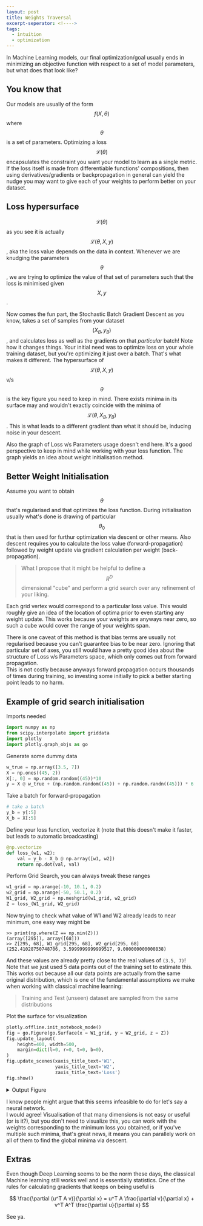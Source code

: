 ```yaml
---
layout: post
title: Weights Traversal
excerpt-seperator: <!---->
tags:
  - intuition
  - optimization
---
```


In Machine Learning models, our final optimization/goal usually ends in minimizing an objective function with respect to a set of model parameters, but what does that look like?

<!---->

## You know that

Our models are usually of the form $$f(X, \theta)$$ where $$\theta$$ is a set of parameters.
Optimizing a loss $$\mathcal{L}(\theta)$$ encapsulates the constraint you want your model to learn as a single metric. If the loss itself is made from differentiable functions' compositions, then using derivatives/gradients or backpropagation in general can yield the nudge you may want to give each of your weights to perform better on your dataset.

## Loss hypersurface

$$\mathcal{L}(\theta)$$ as you see it is actually $$\mathcal{L}(\theta, X, y)$$, aka the loss value depends on the data in context. Whenever we are knudging the parameters $$\theta$$, we are trying to optimize the value of that set of parameters such that the loss is minimised given $$X, y$$.

Now comes the fun part, the Stochastic Batch Gradient Descent as you know, takes a set of samples from your dataset $$(X_B, y_B)$$, and calculates loss as well as the gradients on that *particular* batch! Note how it changes things. Your initial need was to optimize loss on your whole training dataset, but you're optimizing it just over a batch. That's what makes it different. The hypersurface of  $$\mathcal{L}(\theta, X, y)$$ v/s $$\theta$$ is the key figure you need to keep in mind. There exists minima in its surface may and wouldn't exactly coincide with the minima of $$\mathcal{L}(\theta, X_B, y_B)$$. This is what leads to a different gradient than what it should be, inducing noise in your descent.

Also the graph of Loss v/s Parameters usage doesn't end here. It's a good perspective to keep in mind while working with your loss function. The graph yields an idea about weight initialisation method.

## Better Weight Initialisation

Assume you want to obtain $$\theta$$ that's regularised and that optimizes the loss function. During initialisation usually what's done is drawing of particular $$\theta_0$$ that is then used for furthur optimization via descent or other means. Also descent requires you to calculate the loss value (forward-propagation) followed by weight update via gradient calculation per weight (back-propagation).  

> What I propose that it might be helpful to define a $$R^{D}$$ dimensional "cube" and perform a grid search over any refinement of your liking.

Each grid vertex would correspond to a particular loss value. This would roughly give an idea of the location of optima prior to even starting any weight update. This works because your weights are anyways near zero, so such a cube would cover the range of your weights span.  

There is one caveat of this method is that bias terms are usually not regularised because you can't guarantee bias to be near zero. Ignoring that particular set of axes, you still would have a pretty good idea about the structure of Loss v/s Parameters space, which only comes out from forward propagation.  
This is not costly because anyways forward propagation occurs thousands of times during training, so investing some initially to pick a better starting point leads to no harm.

## Example of grid search initialisation

Imports needed

```py
import numpy as np
from scipy.interpolate import griddata
import plotly
import plotly.graph_objs as go
```

Generate some dummy data

```py
w_true = np.array([3.5, 7])
X = np.ones((45, 2))
X[:, 0] = np.random.random((45))*10
y = X @ w_true + (np.random.random((45)) + np.random.randn((45))) * 6
```

Take a batch for forward-propagation

```py
# take a batch
y_b = y[:5]
X_b = X[:5]
```

Define your loss function, vectorize it (note that this doesn't make it faster, but leads to automatic broadcasting)

```py
@np.vectorize
def loss_(w1, w2):
    val = y_b - X_b @ np.array([w1, w2])
    return np.dot(val, val)
```

Perform Grid Search, you can always tweak these ranges

```py
w1_grid = np.arange(-10, 10.1, 0.2)
w2_grid = np.arange(-50, 50.1, 0.2)
W1_grid, W2_grid = np.meshgrid(w1_grid, w2_grid)
Z = loss_(W1_grid, W2_grid)
```

Now trying to check what value of W1 and W2 already leads to near minimum, one easy way might be

```
>> print(np.where(Z == np.min(Z)))
(array([295]), array([68]))
>> Z[295, 68], W1_grid[295, 68], W2_grid[295, 68]
(252.41028750748706, 3.5999999999999517, 9.000000000000838)
```

And these values are already pretty close to the real values of `(3.5, 7)`!  
Note that we just used 5 data points out of the training set to estimate this.  
This works out because all our data points are actually from the same original distribution, which is one of the fundamental assumptions we make when working with classical machine learning:

> Training and Test (unseen) dataset are sampled from the same distributions

Plot the surface for visualization

```py
plotly.offline.init_notebook_mode()
fig = go.Figure(go.Surface(x = W1_grid, y = W2_grid, z = Z))
fig.update_layout(
    height=400, width=500,
    margin=dict(l=0, r=0, t=0, b=0),
)
fig.update_scenes(xaxis_title_text='W1',  
                  yaxis_title_text='W2',  
                  zaxis_title_text='Loss')
fig.show()
```

<details>
<summary>Output Figure</summary>
<img src="{{site.baseurl}}/images/weights-traversal/2dweights.png" />
</details>

I know people might argue that this seems infeasible to do for let's say a neural network.  
I would agree! Visualisation of that many dimensions is not easy or useful (or is it?), but you don't need to visualize this, you can work with the weights corresponding to the minimum loss you obtained, or if you've multiple such minima, that's great news, it means you can parallely work on all of them to find the global minima via descent.

## Extras

Even though Deep Learning seems to be the norm these days, the classical Machine learning still works well and is essentially statistics. One of the rules for calculating gradients that keeps on being useful is

$$
\frac{\partial (u^T A v)}{\partial x} = u^T A \frac{\partial v}{\partial x} + v^T A^T \frac{\partial u}{\partial x}
$$

See ya.
